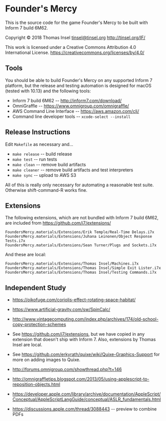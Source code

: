 # Founder's Mercy

This is the source code for the game Founder's Mercy to be built
with Inform 7 build 6M62.

Copyright © 2018 Thomas Insel <tinsel@tinsel.org>
http://tinsel.org/IF/

This work is licensed under a Creative Commons Attribution 4.0 International License.
https://creativecommons.org/licenses/by/4.0/	

## Tools

You should be able to build Founder's Mercy on any supported Inform 7 platform, but the
release and testing automation is designed for macOS (tested with 10.13) and the following 
tools:

* Inform 7 build 6M62 -- http://inform7.com/download/
* OmniGraffle -- https://www.omnigroup.com/omnigraffle/
* AWS Command Line Interface -- https://aws.amazon.com/cli/
* Command line developer tools -- `xcode-select --install`

## Release Instructions

Edit `Makefile` as necessary and...

* `make release` -- build release
* `make test` -- run tests
* `make clean` -- remove build artifacts
* `make cleaner` -- remove build artifacts and test interpreters
* `make sync` -- upload to AWS S3

All of this is really only necessary for automating a reasonable test suite.
Otherwise shift-command-R works fine.

## Extensions

The following extensions, which are not bundled with Inform 7 build 6M62,
are included from https://github.com/i7/extensions/

    FoundersMercy.materials/Extensions/Erik Temple/Real-Time Delays.i7x
    FoundersMercy.materials/Extensions/Juhana Leinonen/Object Response Tests.i7x
    FoundersMercy.materials/Extensions/Sean Turner/Plugs and Sockets.i7x

And these are local:

    FoundersMercy.materials/Extensions/Thomas Insel/Machines.i7x
    FoundersMercy.materials/Extensions/Thomas Insel/Simple Exit Lister.i7x
    FoundersMercy.materials/Extensions/Thomas Insel/Testing Commands.i7x

## Independent Study

* https://oikofuge.com/coriolis-effect-rotating-space-habitat/
* https://www.artificial-gravity.com/sw/SpinCalc/
* http://www.vintagecomputing.com/index.php/archives/174/old-school-copy-protection-schemes

* See https://github.com/i7/extensions, but we have copied in any extension that doesn't ship with Inform 7. Also, extensions by Thomas Insel are local.
* See <https://github.com/erkyrath/quixe/wiki/Quixe-Graphics-Support> for more on adding images to Quixe.

* http://forums.omnigroup.com/showthread.php?t=146
* http://omnigraffletips.blogspot.com/2013/05/using-applescript-to-reposition-objects.html
* https://developer.apple.com/library/archive/documentation/AppleScript/Conceptual/AppleScriptLangGuide/conceptual/ASLR_fundamentals.html
* https://discussions.apple.com/thread/3088443 -- preview to combine PDFs
